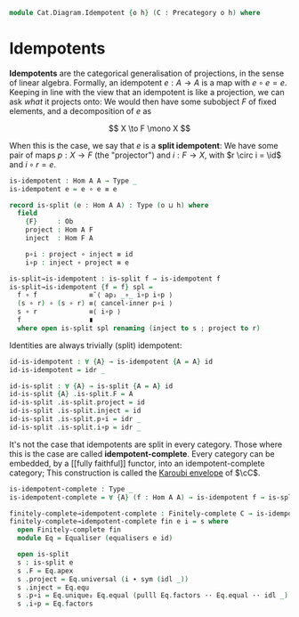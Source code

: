 <!--
```agda
open import Cat.Diagram.Limit.Finite
open import Cat.Diagram.Equaliser
open import Cat.Prelude
```
-->

```agda
module Cat.Diagram.Idempotent {o h} (C : Precategory o h) where
```

<!--
```agda
open import Cat.Reasoning C
private variable
  A B : Ob
  f : Hom A B
```
-->

# Idempotents

**Idempotents** are the categorical generalisation of projections, in
the sense of linear algebra. Formally, an idempotent $e : A \to A$ is a
map with $e \circ e = e$. Keeping in line with the view that an
idempotent is like a projection, we can ask _what_ it projects onto: We
would then have some subobject $F$ of fixed elements, and a
decomposition of $e$ as

$$
X \to F \mono X
$$

When this is the case, we say that $e$ is a **split idempotent**: We
have some pair of maps $p : X \to F$ (the "projector") and $i : F \to
X$, with $r \circ i = \id$ and $i \circ r = e$.

```agda
is-idempotent : Hom A A → Type _
is-idempotent e = e ∘ e ≡ e

record is-split (e : Hom A A) : Type (o ⊔ h) where
  field
    {F}     : Ob
    project : Hom A F
    inject  : Hom F A

    p∘i : project ∘ inject ≡ id
    i∘p : inject ∘ project ≡ e

is-split→is-idempotent : is-split f → is-idempotent f
is-split→is-idempotent {f = f} spl =
  f ∘ f             ≡˘⟨ ap₂ _∘_ i∘p i∘p ⟩
  (s ∘ r) ∘ (s ∘ r) ≡⟨ cancel-inner p∘i ⟩
  s ∘ r             ≡⟨ i∘p ⟩
  f                 ∎
  where open is-split spl renaming (inject to s ; project to r)
```

Identities are always trivially (split) idempotent:

```agda
id-is-idempotent : ∀ {A} → is-idempotent {A = A} id
id-is-idempotent = idr _

id-is-split : ∀ {A} → is-split {A = A} id
id-is-split {A} .is-split.F = A
id-is-split .is-split.project = id
id-is-split .is-split.inject = id
id-is-split .is-split.p∘i = idr _
id-is-split .is-split.i∘p = idr _
```

It's not the case that idempotents are split in every category. Those
where this is the case are called **idempotent-complete**. Every
category can be embedded, by a [[fully faithful]] functor, into an
idempotent-complete category; This construction is called the [Karoubi
envelope] of $\cC$.

[Karoubi envelope]: Cat.Instances.Karoubi.html

```agda
is-idempotent-complete : Type _
is-idempotent-complete = ∀ {A} (f : Hom A A) → is-idempotent f → is-split f

finitely-complete→idempotent-complete : Finitely-complete C → is-idempotent-complete
finitely-complete→idempotent-complete fin e i = s where
  open Finitely-complete fin
  module Eq = Equaliser (equalisers e id)

  open is-split
  s : is-split e
  s .F = Eq.apex
  s .project = Eq.universal (i ∙ sym (idl _))
  s .inject = Eq.equ
  s .p∘i = Eq.unique₂ Eq.equal (pulll Eq.factors ·· Eq.equal ·· idl _) (idr _)
  s .i∘p = Eq.factors
```
